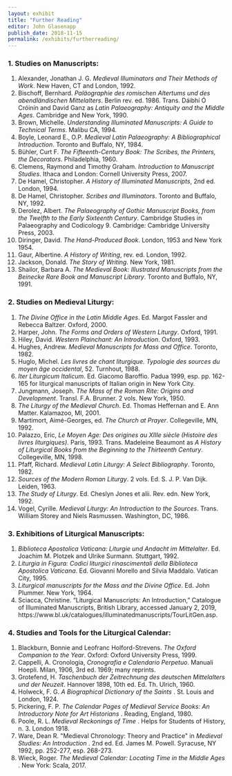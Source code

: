 ```yaml
---
layout: exhibit
title: "Further Reading"
editor: John Glasenapp
publish_date: 2018-11-15
permalink: /exhibits/furtherreading/
---
```


### 1. Studies on Manuscripts:

<ol class="bibliography">

<li>Alexander, Jonathan J. G. <em>Medieval Illuminators and Their Methods of Work</em>. New Haven, CT and London, 1992.</li>

<li>Bischoff, Bernhard. <em>Paläographie des romischen Altertums und des abendländischen Mittelalters</em>. Berlin rev. ed. 1986. Trans. Dáibhí Ó Cróinín and David Ganz as <em>Latin Palaeography: Antiquity and the Middle Ages</em>. Cambridge and New York, 1990.</li>

<li>Brown, Michelle. <em>Understanding Illuminated Manuscripts: A Guide to Technical Terms</em>. Malibu CA, 1994.</li>

<li>Boyle, Leonard E., O.P. <em>Medieval Latin Palaeography: A Bibliographical Introduction</em>. Toronto and Buffalo, NY, 1984.</li>

<li>Bühler, Curt F. <em>The Fifteenth-Century Book: The Scribes, the Printers, the Decorators</em>. Philadelphia, 1960.</li>

<li>Clemens, Raymond and Timothy Graham. <em>Introduction to Manuscript Studies</em>. Ithaca and London: Cornell University Press, 2007.</li>

<li>De Hamel, Christopher. <em>A History of Illuminated Manuscripts</em>, 2nd ed. London, 1994.</li>

<li>De Hamel, Christopher. <em>Scribes and Illuminators</em>. Toronto and Buffalo, NY, 1992.</li>

<li>Derolez, Albert. <em>The Palaeography of Gothic Manuscript Books, from the Twelfth to the Early Sixteenth Century</em>. Cambridge Studies in Palaeography and Codicology 9. Cambridge: Cambridge University Press, 2003.</li>

<li>Diringer, David. <em>The Hand-Produced Book</em>. London, 1953 and New York 1954.</li>

<li>Gaur, Albertine. <em>A History of Writing</em>, rev. ed. London, 1992.</li>

<li>Jackson, Donald. <em>The Story of Writing</em>. New York, 1981.</li>

<li>Shailor, Barbara A. <em>The Medieval Book: Illustrated Manuscripts from the Beinecke Rare Book and Manuscript Library</em>. Toronto and Buffalo, NY, 1991.</li>

</ol>

### 2. Studies on Medieval Liturgy:

<ol class="bibliography">

<li><em>The Divine Office in the Latin Middle Ages</em>. Ed. Margot Fassler and Rebecca Baltzer. Oxford, 2000.</li>

<li>Harper, John. <em>The Forms and Orders of Western Liturgy</em>. Oxford, 1991.</li>

<li>Hiley, David. <em>Western Plainchant: An Introduction</em>. Oxford, 1993.</li>

<li>Hughes, Andrew. <em>Medieval Manuscripts for Mass and Office</em>. Toronto, 1982.</li>

<li>Huglo, Michel. <em>Les livres de chant liturgique. Typologie des sources du moyen âge occidental</em>, 52. Turnhout, 1988.</li>

<li><em>Iter Liturgicum Italicum</em>. Ed. Giacomo Baroffio. Padua 1999, esp. pp. 162-165 for liturgical manuscripts of Italian origin in New York City.</li>

<li>Jungmann, Joseph. <em>The Mass of the Roman Rite: Origins and Development</em>. Transl. F.A. Brunner. 2 vols. New York, 1950.</li>

<li><em>The Liturgy of the Medieval Church</em>. Ed. Thomas Heffernan and E. Ann Matter. Kalamazoo, MI, 2001.</li>

<li>Martimort, Aimé-Georges, ed. <em>The Church at Prayer</em>. Collegeville, MN, 1992.</li>

<li>Palazzo, Eric, <em>Le Moyen Age: Des origines au XIIIe siècle (Histoire des livres liturgiques)</em>. Paris, 1993. Trans. Madeleine Beaumont as <em>A History of Liturgical Books from the Beginning to the Thirteenth Century</em>. Collegeville, MN, 1998.</li>

<li>Pfaff, Richard. <em>Medieval Latin Liturgy: A Select Bibliography</em>. Toronto, 1982.</li>

<li><em>Sources of the Modern Roman Liturgy</em>. 2 vols. Ed. S. J. P. Van Dijk. Leiden, 1963.</li>

<li><em>The Study of Liturgy</em>. Ed. Cheslyn Jones et alii. Rev. edn. New York, 1992.</li>

<li>Vogel, Cyrille. <em>Medieval Liturgy: An Introduction to the Sources</em>. Trans. William Storey and Niels Rasmussen. Washington, DC, 1986.</li>

</ol>

### 3. Exhibitions of Liturgical Manuscripts:

<ol class="bibliography">

<li><em>Biblioteca Apostolica Vaticana: Liturgie und Andacht im Mittelalter</em>. Ed. Joachim M. Plotzek and Ulrike Surmann. Stuttgart, 1992.</li>

<li><em>Liturgia in Figura: Codici liturgici rinascimentali della Biblioteca Apostolica Vaticana</em>. Ed. Giovanni Morello and Silvia Maddalo. Vatican City, 1995.</li>

<li><em>Liturgical manuscripts for the Mass and the Divine Office</em>. Ed. John Plummer. New York, 1964.</li>

<li>Sciacca, Christine. “Liturgical Manuscripts: An Introduction,” Catalogue of Illuminated Manuscripts, British Library, accessed January 2, 2019, https://www.bl.uk/catalogues/illuminatedmanuscripts/TourLitGen.asp.</li>

</ol>

### 4. Studies and Tools for the Liturgical Calendar:

<ol class="bibliography">

<li>Blackburn, Bonnie and Leofranc Holford-Strevens. <em>The Oxford Companion to the Year</em>. Oxford: Oxford University Press, 1999.</li>

<li>Cappelli, A. Cronologia, <em>Cronografia e Calendario Perpetuo</em>. Manuali Hoepli. Milan, 1906, 3rd ed. 1969; many reprints.</li>

<li>Grotefend, H. <em>Taschenbuch der Zeitrechnung des deutschen Mittelalters und der Neuzeit</em>. Hannover 1898, 10th ed. Ed. Th. Ulrich, 1960.</li>

<li>Holweck, F. G. <em>A Biographical Dictionary of the Saints</em>
. St. Louis and London, 1924.</li>

<li>Pickering, F. P. <em>The Calendar Pages of Medieval Service Books: An Introductory Note for Art Historians</em>
. Reading, England, 1980.</li>

<li>Poole, R. L. <em>Medieval Reckonings of Time</em>
. Helps for Students of History, n. 3. London 1918.</li>

<li>Ware, Dean R. "Medieval Chronology: Theory and Practice" in <em>Medieval Studies: An Introduction</em>
. 2nd ed. Ed. James M. Powell. Syracuse, NY 1992, pp. 252-277, esp. 268-273.</li>

<li>Wieck, Roger. <em>The Medieval Calendar: Locating Time in the Middle Ages</em>
. New York: Scala, 2017.</li>

</ol>
